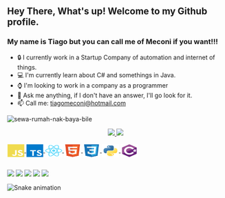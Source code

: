 ## Hey There, What's up! Welcome to my Github profile.
### My name is Tiago but you can call me of Meconi if you want!!!

- 🔒 I currently work in a Startup Company of automation and internet of things.
- 💻 I'm currently learn about C# and somethings in Java.
- ⌚ I'm looking to work in a company as a programmer
- 💬 Ask me anything, if I don't have an answer, I'll go look for it.
- 📫 Call me: tiagomeconi@hotmail.com

![sewa-rumah-nak-baya-bile](https://user-images.githubusercontent.com/110353703/184765729-e82cafd9-d3cd-4271-8eb1-d59a5d8276fd.gif)

<div align="center">
  <a href="https://github.com/tiagomeconi">
  <img height="150em" src="https://github-readme-stats.vercel.app/api?username=tiagomeconi&show_icons=true&theme=nightowl&include_all_commits=true&count_private=true"/>
  <img height="150em" src="https://github-readme-stats.vercel.app/api/top-langs/?username=tiagomeconi&layout=compact&langs_count=7&theme=nightowl"/>
</div>

  
<div style="display: inline_block"><br>
  
  <img align="center" height="30" width="40" src="https://raw.githubusercontent.com/devicons/devicon/master/icons/javascript/javascript-plain.svg">
  <img align="center" alt="Rafa-Ts" height="30" width="40" src="https://raw.githubusercontent.com/devicons/devicon/master/icons/typescript/typescript-plain.svg">
  <img align="center" alt="Rafa-React" height="30" width="40" src="https://raw.githubusercontent.com/devicons/devicon/master/icons/react/react-original.svg">
  <img align="center" alt="Rafa-HTML" height="30" width="40" src="https://raw.githubusercontent.com/devicons/devicon/master/icons/html5/html5-original.svg">
  <img align="center" alt="Rafa-CSS" height="30" width="40" src="https://raw.githubusercontent.com/devicons/devicon/master/icons/css3/css3-original.svg">
  <img align="center" alt="Rafa-Python" height="30" width="40" src="https://raw.githubusercontent.com/devicons/devicon/master/icons/python/python-original.svg">
  <img align="center" alt="Rafa-Csharp" height="30" width="40" src="https://raw.githubusercontent.com/devicons/devicon/master/icons/csharp/csharp-original.svg">
</div>

  ##
  
  <div>
<a href="https://www.youtube.com/channel/UCMfK3VoXd9t5S18sxAUF2fw" target="_blank"><img src="https://img.shields.io/badge/YouTube-FF0000?style=for-the-badge&logo=youtube&logoColor=white" target="_blank"></a>
<a href="https://www.instagram.com/tiagomeconi/" target="_blank"><img src="https://img.shields.io/badge/-Instagram-%23E4405F?style=for-the-badge&logo=instagram&logoColor=white" target="_blank"></a>
<a href="https://www.twitch.tv/blaze_x15" target="_blank"><img src="https://img.shields.io/badge/Twitch-9146FF?style=for-the-badge&logo=twitch&logoColor=white" target="_blank"></a>
<a href = "mailto:tiagomeconi@hotmail.com"><img src="https://img.shields.io/badge/Gmail-D14836?style=for-the-badge&logo=gmail&logoColor=white" target="_blank"></a>
<a href="https://www.linkedin.com/in/tiagomeconi/" target="_blank"><img src="https://img.shields.io/badge/-LinkedIn-%230077B5?style=for-the-badge&logo=linkedin&logoColor=white" target="_blank"></a>     

![Snake animation](https://github.com/tiagomeconi/tiagomeconi/blob/output/github-contribution-grid-snake.svg)

<div>
  
  
  




